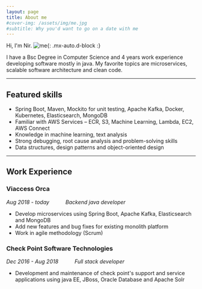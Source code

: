 ```yaml
---
layout: page
title: About me
#cover-img: /assets/img/me.jpg
#subtitle: Why you'd want to go on a date with me
---
```


Hi, I'm Nir. ![me]({{site.url}}//assets/img/me.jpg){: .mx-auto.d-block :}

I have a Bsc Degree in Computer Science and 4 years work experience developing software mostly in java. 
My favorite topics are microservices, scalable software architecture and clean code.
* * *
## Featured skills
- Spring Boot, Maven, Mockito for unit testing, Apache Kafka, Docker, Kubernetes, Elasticsearch, MongoDB 
- Familiar with AWS Services – ECR, S3, Machine Learning, Lambda, EC2, AWS Connect
- Knowledge in machine learning, text analysis
- Strong debugging, root cause analysis and problem-solving skills
- Data structures, design patterns and object-oriented design  

* * *
## Work Experience

### Viaccess Orca
*Aug 2018 - today &nbsp;&nbsp;&nbsp;&nbsp;&nbsp;&nbsp;&nbsp;&nbsp;&nbsp;&nbsp;Backend java developer*
- Develop microservices using Spring Boot, Apache Kafka, Elasticsearch and MongoDB
- Add new features and bug fixes for existing monolith platform
- Work in agile methodology (Scrum)

### Check Point Software Technologies 
*Dec 2016 - Aug 2018 &nbsp;&nbsp;&nbsp;&nbsp;&nbsp;&nbsp;&nbsp;&nbsp;&nbsp;&nbsp;Full stack developer*
- Development and maintenance of check point's support and service applications using java EE, JBoss, Oracle Database and Apache Solr  